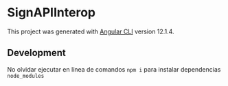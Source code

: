 # SignAPIInterop

This project was generated with [Angular CLI](https://github.com/angular/angular-cli) version 12.1.4.

## Development

No olvidar ejecutar en línea de comandos `npm i` para instalar dependencias `node_modules`